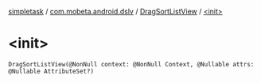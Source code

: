 [simpletask](../../index.md) / [com.mobeta.android.dslv](../index.md) / [DragSortListView](index.md) / [&lt;init&gt;](.)

# &lt;init&gt;

`DragSortListView(@NonNull context: @NonNull Context, @Nullable attrs: @Nullable AttributeSet?)`